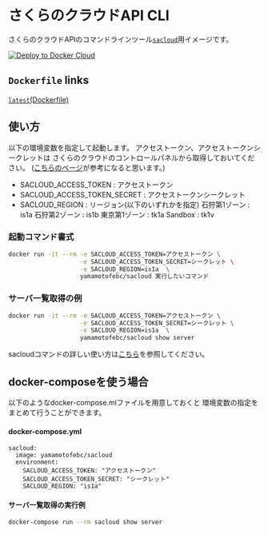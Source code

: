 
# さくらのクラウドAPI CLI

さくらのクラウドAPIのコマンドラインツール[`sacloud`](https://github.com/sakura-internet/node-sacloud)用イメージです。

[![Deploy to Docker Cloud](https://files.cloud.docker.com/images/deploy-to-dockercloud.svg)](https://cloud.docker.com/stack/deploy/)


## `Dockerfile` links

[`latest`](https://github.com/yamamoto-febc/sacloud-docker)[(Dockerfile)](https://github.com/yamamoto-febc/sacloud-docker)

## 使い方

以下の環境変数を指定して起動します。
アクセストークン、アクセストークンシークレットは
さくらのクラウドのコントロールパネルから取得しておいてください。
([こちらのページ](http://knowledge.sakura.ad.jp/tech/1939/2/)が参考になると思います。)

* SACLOUD_ACCESS_TOKEN : アクセストークン
* SACLOUD_ACCESS_TOKEN_SECRET : アクセストークンシークレット
* SACLOUD_REGION : リージョン(以下のいずれかを指定)
      石狩第1ゾーン : is1a
      石狩第2ゾーン : is1b 
      東京第1ゾーン : tk1a
      Sandbox     : tk1v

### 起動コマンド書式

```bash
docker run -it --rm -e SACLOUD_ACCESS_TOKEN=アクセストークン \
                    -e SACLOUD_ACCESS_TOKEN_SECRET=シークレット \
                    -e SACLOUD_REGION=is1a  \
                    yamamotofebc/sacloud 実行したいコマンド
```

### サーバ一覧取得の例
```bash
docker run -it --rm -e SACLOUD_ACCESS_TOKEN=アクセストークン \
                    -e SACLOUD_ACCESS_TOKEN_SECRET=シークレット \
                    -e SACLOUD_REGION=is1a  \
                    yamamotofebc/sacloud show server
```
sacloudコマンドの詳しい使い方は[こちら](https://github.com/sakura-internet/node-sacloud/wiki/Getting-started-Guide)を参照してください。

## docker-composeを使う場合

以下のようなdocker-compose.mlファイルを用意しておくと
環境変数の指定をまとめて行うことができます。

#### docker-compose.yml
```docker-compose
sacloud:
  image: yamamotofebc/sacloud
  environment:
    SACLOUD_ACCESS_TOKEN: "アクセストークン"
    SACLOUD_ACCESS_TOKEN_SECRET: "シークレット"
    SACLOUD_REGION: "is1a"
```

#### サーバ一覧取得の実行例
```bash
docker-compose run --rm sacloud show server
```

